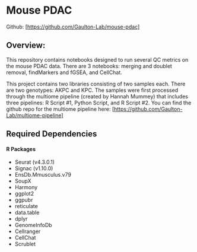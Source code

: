 # Mouse PDAC 

Github: [https://github.com/Gaulton-Lab/mouse-pdac]

## Overview: 

This repository contains notebooks designed to run several QC metrics on the mouse PDAC data. There are 3 notebooks: merging and doublet removal, findMarkers and fGSEA, and CellChat.

This project contains two libraries consisting of two samples each. There are two genotypes: AKPC and KPC. The samples were first processed through the multiome pipeline (created by Hannah Mummey) that includes three pipelines: R Script #1, Python Script, and R Script #2. You can find the github repo for the multiome pipeline here: [https://github.com/Gaulton-Lab/multiome-pipeline]

## Required Dependencies

#### R Packages

- Seurat (v4.3.0.1)
- Signac (v1.10.0)
- EnsDb.Mmusculus.v79
- SoupX
- Harmony
- ggplot2
- ggpubr
- reticulate
- data.table
- dplyr
- GenomeInfoDb
- Cellranger
- CellChat
- Scrublet 
